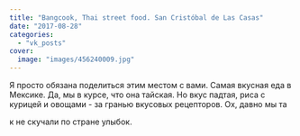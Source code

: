 ```yaml
---
title: "Bangcook, Thai street food. San Cristóbal de Las Casas"
date: "2017-08-28"
categories: 
  - "vk_posts"
cover:
  image: "images/456240009.jpg"
---
```


Я просто обязана поделиться этим местом с вами. Самая вкусная еда в Мексике. Да, мы в курсе, что она тайская. Но вкус падтая, риса с курицей и овощами - за гранью вкусовых рецепторов. Ох, давно мы та

<!--more--> к не скучали по стране улыбок.
